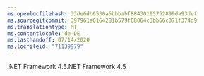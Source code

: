 ```yaml
---
ms.openlocfilehash: 33de6db6530a5bbbabf88430195752899da93def
ms.sourcegitcommit: 397961a0164281b579f68064c3bb66c071f374d9
ms.translationtype: MT
ms.contentlocale: de-DE
ms.lasthandoff: 07/14/2020
ms.locfileid: "71139979"
---
```

<span data-ttu-id="2bd86-101">.NET Framework 4.5</span><span class="sxs-lookup"><span data-stu-id="2bd86-101">.NET Framework 4.5</span></span>